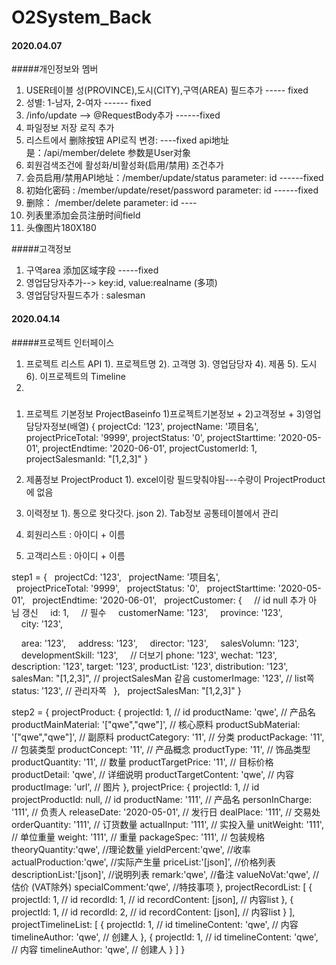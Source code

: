 # O2System_Back

#### 2020.04.07
#####개인정보와 멤버
1. USER테이블 성(PROVINCE),도시(CITY),구역(AREA) 필드추가 ----- fixed
2. 성별: 1-남자, 2-여자   ------ fixed
3. /info/update --> @RequestBody추가   ------fixed
4. 파일정보 저장 로직 추가
5. 리스트에서 删除按钮 API로직 변경: ----fixed   api地址是：/api/member/delete   参数是User对象
6. 회원검색조건에 활성화/비활성화(启用/禁用) 조건추가
7. 会员启用/禁用API地址：/member/update/status       parameter: id   ------fixed
8. 初始化密码 : /member/update/reset/password       parameter: id   ------fixed
9. 删除： /member/delete                            parameter: id ----
10. 列表里添加会员注册时间field
11. 头像图片180X180

#####고객정보
1. 구역area 添加区域字段  -----fixed
2. 영업담당자추가--> key:id, value:realname    (多项)
3. 영업담당자필드추가 : salesman

#### 2020.04.14
#####프로젝트 인터페이스
1. 프로젝트 리스트 API
    1). 프로젝트명
    2). 고객명
    3). 영업담당자
    4). 제품
    5). 도시
    6). 이프로젝트의 Timeline
2. 


#####
1. 프로젝트 기본정보 ProjectBaseinfo
    1)프로젝트기본정보 + 2)고객정보 + 3)영업담당자정보(배열) 
    {
      projectCd: '123',
      projectName: '项目名',
      projectPriceTotal: '9999',
      projectStatus: '0',
      projectStarttime: '2020-05-01',
      projectEndtime: '2020-06-01',
      projectCustomerId: 1,
      projectSalesmanId: "[1,2,3]"
    }
2. 제품정보 ProjectProduct
    1). excel이랑 필드맞춰야됨---수량이 ProjectProduct에 없음
    

3. 이력정보 
    1). 통으로 왓다갓다. json 
    2). Tab정보 공통테이블에서 관리
    
4. 회원리스트 : 아이디 + 이름
5. 고객리스트 : 아이디 + 이름

step1 = {
  projectCd: '123',
  projectName: '项目名',
  projectPriceTotal: '9999',
  projectStatus: '0',
  projectStarttime: '2020-05-01',
  projectEndtime: '2020-06-01',
  projectCustomer: {
    // id null 추가 아님 갱신
    id: 1,
    // 필수
    customerName: '123',
    province: '123',
    city: '123',

    area: '123',
    address: '123',
    director: '123',
    salesVolumn: '123',
    developmentSkill: '123',
    // 더보기
    phone: '123',
    wechat: '123',
    description: '123',
    target: '123',
    productList: '123', 
    distribution: '123',
    salesMan: "[1,2,3]", // projectSalesMan 같음
    customerImage: '123', // list쪽
    status: '123', // 관리자쪽
  },
  projectSalesMan: "[1,2,3]"
}


step2 = {
  projectProduct: {
    projectId: 1, // id
    productName: 'qwe', // 产品名
    productMainMaterial: '["qwe","qwe"]', // 核心原料
    productSubMaterial: '["qwe","qwe"]', // 副原料
    productCategory: '11', // 分类
    productPackage: '11', // 包装类型
    productConcept: '11', // 产品概念
    productType: '11', // 饰品类型
    productQuantity: '11', // 数量
    productTargetPrice: '11', // 目标价格
    productDetail: 'qwe', // 详细说明
    productTargetContent: 'qwe', // 内容
    productImage: 'url', // 图片
  },
  projectPrice: {
    projectId: 1, // id
    projectProductId: null, // id
    productName: '111', // 产品名
    personInCharge: '111', // 负责人
    releaseDate: '2020-05-01', // 发行日
    dealPlace: '111', // 交易处
    orderQuantity: '111', // 订货数量
    actualInput: '111', // 实投入量
    unitWeight: '111', // 单位重量
    weight: '111', // 重量
    packageSpec: '111', // 包装规格
    theoryQuantity:'qwe', //理论数量
    yieldPercent:'qwe', //收率
    actualProduction:'qwe', //实际产生量
    priceList:'[json]', //价格列表
    descriptionList:'[json]', //说明列表
    remark:'qwe', //备注
    valueNoVat:'qwe', //估价 (VAT除外)
    specialComment:'qwe', //特技事项
  },
  projectRecordList: [
    {
      projectId: 1, // id
      recordId: 1, // id
      recordContent: [json], // 内容list
    },
    {
      projectId: 1, // id
      recordId: 2, // id
      recordContent: [json], // 内容list
    }
  ],
  projectTimelineList: [
    {
      projectId: 1, // id
      timelineContent: 'qwe', // 内容
      timelineAuthor: 'qwe', // 创建人
    },
    {
      projectId: 1, // id
      timelineContent: 'qwe', // 内容
      timelineAuthor: 'qwe', // 创建人
    }
  ]
}













